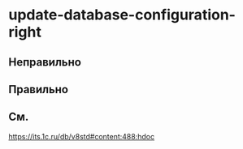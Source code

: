 # update-database-configuration-right

## Неправильно

## Правильно

## См.
https://its.1c.ru/db/v8std#content:488:hdoc